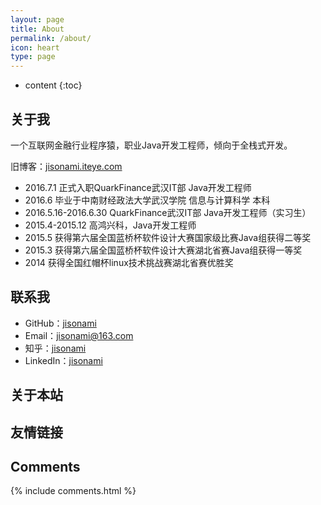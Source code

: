 ```yaml
---
layout: page
title: About
permalink: /about/
icon: heart
type: page
---
```


* content
{:toc}

## 关于我

一个互联网金融行业程序猿，职业Java开发工程师，倾向于全栈式开发。

旧博客：[jisonami.iteye.com](http://jisonami.iteye.com)

* 2016.7.1 正式入职QuarkFinance武汉IT部 Java开发工程师
* 2016.6 毕业于中南财经政法大学武汉学院 信息与计算科学 本科
* 2016.5.16-2016.6.30 QuarkFinance武汉IT部 Java开发工程师（实习生）
* 2015.4-2015.12 高鸿兴科，Java开发工程师
* 2015.5 获得第六届全国蓝桥杯软件设计大赛国家级比赛Java组获得二等奖
* 2015.3 获得第六届全国蓝桥杯软件设计大赛湖北省赛Java组获得一等奖
* 2014 获得全国红帽杯linux技术挑战赛湖北省赛优胜奖

## 联系我

* GitHub：[jisonami](https://github.com/Gaohaoyang)
* Email：jisonami@163.com
* 知乎：[jisonami](https://www.zhihu.com/people/jisonami)
* LinkedIn：[jisonami](https://www.linkedin.com/in/jisonami)

## 关于本站


## 友情链接


## Comments

{% include comments.html %}
